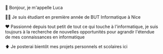 👋 Bonjour, je m'appelle Luca 

👨‍🎓 Je suis étudiant en première année de BUT Informatique à Nice

♥️ Passionné depuis tout petit de tout ce qui touche à l'informatique, je suis toujours à la recherche de nouvelles opportunités pour agrandir l'étendue de mes connaissances en informatique 

⬆️ Je posterai bientôt mes projets personnels et scolaires ici 



<!--
**1eukos/1eukos** is a ✨ _special_ ✨ repository because its `README.md` (this file) appears on your GitHub profile.

Here are some ideas to get you started:

- 🔭 I’m currently working on ...
- 🌱 I’m currently learning ...
- 👯 I’m looking to collaborate on ...
- 🤔 I’m looking for help with ...
- 💬 Ask me about ...
- 📫 How to reach me: ...
- 😄 Pronouns: ...
- ⚡ Fun fact: ...
-->

